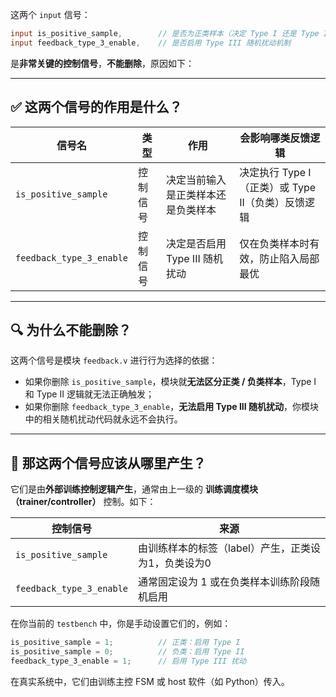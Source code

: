 这两个 `input` 信号：

```verilog
input is_positive_sample,        // 是否为正类样本（决定 Type I 还是 Type II 反馈）
input feedback_type_3_enable,    // 是否启用 Type III 随机扰动机制
```

是**非常关键的控制信号**，**不能删除**，原因如下：

---

## ✅ 这两个信号的作用是什么？

| 信号名                      | 类型   | 作用                   | 会影响哪类反馈逻辑                        |
| ------------------------ | ---- | -------------------- | -------------------------------- |
| `is_positive_sample`     | 控制信号 | 决定当前输入是正类样本还是负类样本    | 决定执行 Type I（正类）或 Type II（负类）反馈逻辑 |
| `feedback_type_3_enable` | 控制信号 | 决定是否启用 Type III 随机扰动 | 仅在负类样本时有效，防止陷入局部最优               |

---

## 🔍 为什么不能删除？

这两个信号是模块 `feedback.v` 进行行为选择的依据：

* 如果你删除 `is_positive_sample`，模块就**无法区分正类 / 负类样本**，Type I 和 Type II 逻辑就无法正确触发；
* 如果你删除 `feedback_type_3_enable`，**无法启用 Type III 随机扰动**，你模块中的相关随机扰动代码就永远不会执行。

---

## 🧠 那这两个信号应该从哪里产生？

它们是由**外部训练控制逻辑产生**，通常由上一级的 **训练调度模块（trainer/controller）** 控制。如下：

| 控制信号                     | 来源                            |
| ------------------------ | ----------------------------- |
| `is_positive_sample`     | 由训练样本的标签（label）产生，正类设为1，负类设为0 |
| `feedback_type_3_enable` | 通常固定设为 1 或在负类样本训练阶段随机启用       |

在你当前的 `testbench` 中，你是手动设置它们的，例如：

```verilog
is_positive_sample = 1;          // 正类：启用 Type I
is_positive_sample = 0;          // 负类：启用 Type II
feedback_type_3_enable = 1;      // 启用 Type III 扰动
```

在真实系统中，它们由训练主控 FSM 或 host 软件（如 Python）传入。
